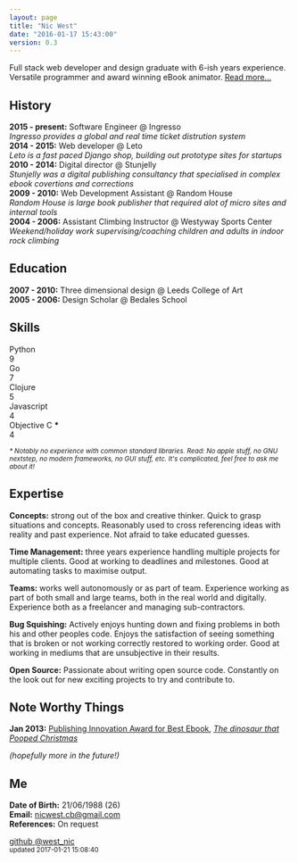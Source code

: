 ```yaml
---
layout: page
title: "Nic West"
date: "2016-01-17 15:43:00"
version: 0.3
---
```


Full stack web developer and design graduate with 6-ish years experience.
Versatile programmer and award winning eBook animator. [Read more...][about]

History
-------
**2015 - present:** Software Engineer @ Ingresso    
*Ingresso provides a global and real time ticket distrution system*    
**2014 - 2015:** Web developer @ Leto   
*Leto is a fast paced Django shop, building out prototype sites for startups*   
**2010 - 2014:** Digital director @ Stunjelly   
*Stunjelly was a digital publishing consultancy that specialised in complex ebook
covertions and corrections*   
**2009 - 2010:** Web Development Assistant @ Random House   
*Random House is large book publisher that required alot of micro sites and
internal tools*   
**2004 - 2006:** Assistant Climbing Instructor @ Westyway Sports Center
*Weekend/holiday work supervising/coaching children and adults in indoor rock
climbing*   

Education
---------
**2007 - 2010:** Three dimensional design @ Leeds College of Art   
**2005 - 2006:** Design Scholar @ Bedales School

Skills
------

<div class="skillbar">
    <div class="name">Python</div>
    <div class="bar bar-9"></div>
    <div class="number">9</div>
</div>
<div class="skillbar">
    <div class="name">Go</div>
    <div class="bar bar-7"></div>
    <div class="number">7</div>
</div>
<div class="skillbar">
    <div class="name">Clojure</div>
    <div class="bar bar-5"></div>
    <div class="number">5</div>
</div>
<div class="skillbar">
    <div class="name">Javascript</div>
    <div class="bar bar-4"></div>
    <div class="number">4</div>
</div>
<div class="skillbar">
    <div class="name">Objective C <strong>*</strong></div>
    <div class="bar bar-4"></div>
    <div class="number">4</div>
</div>

<p class="footnote">
<small><em>* Notably no experience with common standard libraries.
Read: No apple stuff, no GNU nextstep, no modern frameworks, no GUI stuff, etc.
It's complicated, feel free to ask me about it!</em></small>
</p>

Expertise
---------

**Concepts:** strong out of the box and creative thinker. Quick to grasp 
situations and concepts. Reasonably used to cross referencing ideas with 
reality and past experience. Not afraid to take educated guesses.

**Time Management:** three years experience handling multiple projects for 
multiple clients. Good at working to deadlines and milestones. Good at 
automating tasks to maximise output.

**Teams:** works well autonomously or as part of team. Experience working as 
part of both small and large teams, both in the real world and digitally. 
Experience both as a freelancer and managing sub-contractors.

**Bug Squishing:** Actively enjoys hunting down and fixing problems in both his
and other peoples code. Enjoys the satisfaction of seeing something that is 
broken or not working correctly restored to working order. Good at working in 
mediums that are unsubjective in their results.

**Open Source:** Passionate about writing open source code. Constantly on the
look out for new exciting projects to try and contribute to.

Note Worthy Things
------------------

**Jan 2013:** [Publishing Innovation Award for Best Ebook][ebook-award], *[The
dinosaur that Pooped Christmas][poop]*   

*(hopefully more in the future!)*

Me
--

**Date of Birth:** 21/06/1988 (26)   
**Email:** [nicwest.cb@gmail.com](mailto:nicwest.cb@gmail.com)   
**References:** On request

<div class="center">
    <a href="https://github.com/nicwest" class="tooltips" target="_blank">
        <i class="big-icon fa fa-github"></i>
        <span>github</span>
    </a>
    <a href="https://twitter.com/west_nic" class="tooltips" target="_blank">
        <i class="big-icon fa fa-twitter"></i>
        <span>@west_nic</span>
    </a>
<br/>
    <small>updated 2017-01-21 15:08:40</small>
</div>


[about]: /about/
[ebook-award]: http://www.randomhouse.co.uk/news/2013/01/the-dinosaur-that-pooped-christmas-wins-publishing-innovation-award
[poop]: https://itunes.apple.com/gb/book/dinosaur-that-pooped-planet/id694729925?mt=11

